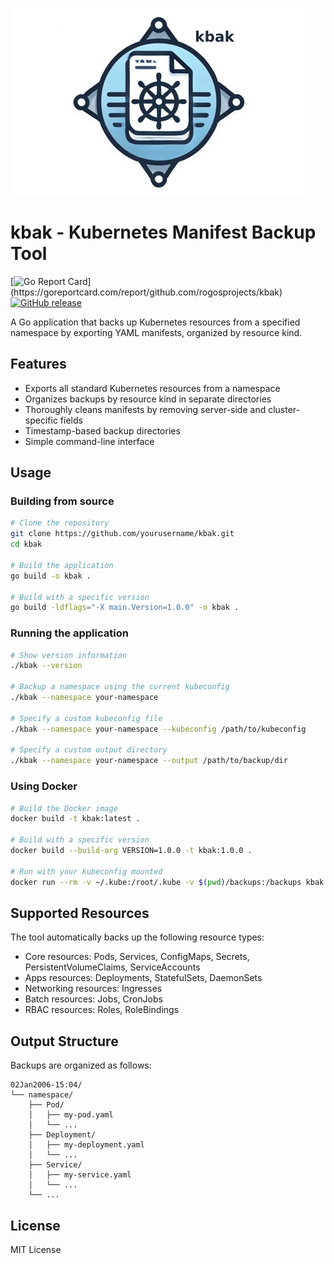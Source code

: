![Project Logo](/assets/logo.jpg)
# kbak - Kubernetes Manifest Backup Tool

[![Go Report Card](https://goreportcard.com/badge/github.com/rogosprojects/kbak?)](https://goreportcard.com/report/github.com/rogosprojects/kbak)
[![GitHub release](https://img.shields.io/github/release/rogosprojects/kbak.svg)](https://github.com/rogosprojects/kbak/releases/latest)

A Go application that backs up Kubernetes resources from a specified namespace by exporting YAML manifests, organized by resource kind.

## Features

- Exports all standard Kubernetes resources from a namespace
- Organizes backups by resource kind in separate directories
- Thoroughly cleans manifests by removing server-side and cluster-specific fields
- Timestamp-based backup directories
- Simple command-line interface

## Usage

### Building from source

```bash
# Clone the repository
git clone https://github.com/yourusername/kbak.git
cd kbak

# Build the application
go build -o kbak .

# Build with a specific version
go build -ldflags="-X main.Version=1.0.0" -o kbak .
```

### Running the application

```bash
# Show version information
./kbak --version

# Backup a namespace using the current kubeconfig
./kbak --namespace your-namespace

# Specify a custom kubeconfig file
./kbak --namespace your-namespace --kubeconfig /path/to/kubeconfig

# Specify a custom output directory
./kbak --namespace your-namespace --output /path/to/backup/dir
```

### Using Docker

```bash
# Build the Docker image
docker build -t kbak:latest .

# Build with a specific version
docker build --build-arg VERSION=1.0.0 -t kbak:1.0.0 .

# Run with your kubeconfig mounted
docker run --rm -v ~/.kube:/root/.kube -v $(pwd)/backups:/backups kbak:latest --namespace your-namespace
```

## Supported Resources

The tool automatically backs up the following resource types:

- Core resources: Pods, Services, ConfigMaps, Secrets, PersistentVolumeClaims, ServiceAccounts
- Apps resources: Deployments, StatefulSets, DaemonSets
- Networking resources: Ingresses
- Batch resources: Jobs, CronJobs
- RBAC resources: Roles, RoleBindings

## Output Structure

Backups are organized as follows:

```
02Jan2006-15:04/
└── namespace/
    ├── Pod/
    │   ├── my-pod.yaml
    │   └── ...
    ├── Deployment/
    │   ├── my-deployment.yaml
    │   └── ...
    ├── Service/
    │   ├── my-service.yaml
    │   └── ...
    └── ...
```
## License

MIT License